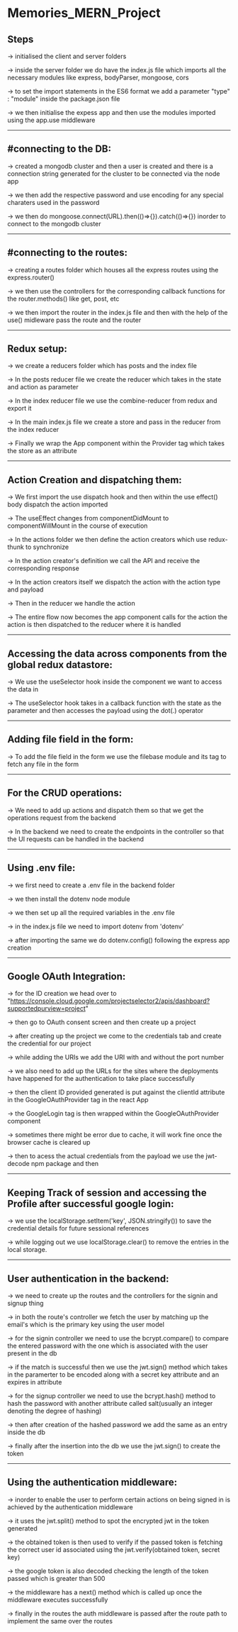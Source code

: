 # Memories_MERN_Project

Steps
-----
-> initialised the client and server folders

-> inside the server folder we do have the index.js file which imports all the necessary modules like express, bodyParser, mongoose, cors

-> to set the import statements in the ES6 format we add a parameter "type" : "module" inside the package.json file 

-> we then initialise the expess app and then use the modules imported using the app.use middleware


_____________________
#connecting to the DB:
----------------------

-> created a mongodb cluster and then a user is created and there is a connection string generated for the cluster to be connected via the node app

-> we then add the respective password and use encoding for any special charaters used in the password

-> we then do mongoose.connect(URL).then(()=>{}).catch(()=>{}) inorder to connect to the mongodb cluster

__________________________
#connecting to the routes:
--------------------------

-> creating a routes folder which houses all the express routes using the express.router()

-> we then use the controllers for the corresponding callback functions for the router.methods() like get, post, etc

-> we then import the router in the index.js file and then with the help of the use() midleware pass the route and the router 


____________
Redux setup:
------------

-> we create a reducers folder which has posts and the index file

-> In the posts reducer file we create the reducer which takes in the state and action as parameter

-> In the index reducer file we use the combine-reducer from redux and export it

-> In the main index.js file we create a store and pass in the reducer from the index reducer

-> Finally we wrap the App component within the Provider tag which takes the store as an attribute


_____________________________________
Action Creation and dispatching them:
-------------------------------------

-> We first import the use dispatch hook and then within the use effect() body dispatch the action imported

-> The useEffect changes from componentDidMount to componentWillMount in the course of execution

-> In the actions folder we then define the action creators which use redux-thunk to synchronize

-> In the action creator's definition we call the API and receive the corresponding response

-> In the action creators itself we dispatch the action with the action type and payload

-> Then in the reducer we handle the action

-> The entire flow now becomes the app component calls for the action the action is then dispatched to the reducer where it is handled


_____________________________________________________________________
Accessing the data across components from the global redux datastore:
---------------------------------------------------------------------

-> We use the useSelector hook inside the component we want to access the data in

-> The useSelector hook takes in a callback function with the state as the parameter and then accesses the payload using the dot(.) operator


______________________________
Adding file field in the form:
------------------------------
-> To add the file field in the form we use the filebase module and its tag to fetch any file in the form


________________________
For the CRUD operations:
------------------------
-> We need to add up actions and dispatch them so that we get the operations request from the backend

-> In the backend we need to create the endpoints in the controller so that the UI requests can be handled in the backend

________________
Using .env file:
----------------

-> we first need to create a .env file in the backend folder

-> we then install the dotenv node module 

-> we then set up all the required variables in the .env file 

-> in the index.js file we need to import dotenv from 'dotenv'

-> after importing the same we do dotenv.config() following the express app creation


_________________________
Google OAuth Integration:
--------------------------

-> for the ID creation we head over to "https://console.cloud.google.com/projectselector2/apis/dashboard?supportedpurview=project"

-> then go  to OAuth consent screen and then create up a project

-> after creating up the project we come to the credentials tab and create the credential for our project

-> while adding the URIs we add the URI with and without the port number

-> we also need to add up the URLs for the sites where the deployments have happened for the authentication to take place successfully

-> then the client ID provided generated is put against the clientId attribute in the GoogleOAuthProvider tag in the react App

-> the GoogleLogin tag is then wrapped within the GoogleOAuthProvider component

-> sometimes there might be error due to cache, it will work fine once the browser cache is cleared up

-> then to acess the actual credentials from the payload we use the jwt-decode npm package and then 

_________________________________________________________________________________
Keeping Track of session and accessing the Profile after successful google login:
---------------------------------------------------------------------------------

-> we use the localStorage.setItem('key', JSON.stringify()) to save the credential details for future sessional references

-> while logging out we use localStorage.clear() to remove the entries in the local storage.

___________________________________
User authentication in the backend:
-----------------------------------

-> we need to create up the routes and the controllers for the signin and signup thing

-> in both the route's controller we fetch the user by matching up the email's which is the primary key using the user model

-> for the signin controller we need to use the bcrypt.compare() to compare the entered password with the one which is associated with the user present in the db

-> if the match is successful then we use the jwt.sign() method which takes in the paramerter to be encoded along with a secret key attribute and an expires in attribute

-> for the signup controller we need to use the bcrypt.hash() method to hash the password with another attribute called salt(usually an integer denoting the degree of hashing)

-> then after creation of the hashed password we add the same as an entry inside the db

-> finally after the insertion into the db we use the jwt.sign() to create the token

____________________________________
Using the authentication middleware:
------------------------------------

-> inorder to enable the user to perform certain actions on being signed in is achieved by the authentication middleware

-> it uses the jwt.split() method to spot the encrypted jwt in the token generated

-> the obtained token is then used to verify if the passed token is fetching the correct user id associated using the jwt.verify(obtained token, secret key)

-> the google token is also decoded checking the length of the token passed which is greater than 500 

-> the middleware has a next() method which is called up once the middleware executes successfully

-> finally in the routes the auth middleware is passed after the route path to implement the same over the routes





